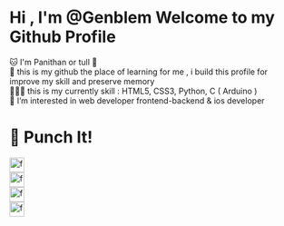 # Hi , I'm @Genblem Welcome to my Github Profile
🐱 I'm Panithan or tull 🚦 <br>
🌱 this is my github the place of learning for me , i build this profile for improve my skill and preserve memory <br>
👩🏻‍💻 this is my currently skill : HTML5, CSS3, Python, C ( Arduino ) <br> 
👀 I’m interested in web developer frontend-backend & ios developer 

# 👾 Punch It!
<a title="My Facebook" href="https://www.facebook.com/honjonevar">
    <img align="center" alt="facebook.com" width="26px" src="https://img.icons8.com/color/344/facebook-new.png">
</a>
<br>
<a title="My Instagram" href="https://www.instagram.com/llut.librax14/">
    <img align="center" alt="facebook.com" width="26px" src="https://img.icons8.com/fluency/344/instagram-new.png">
</a>
<br>
<a title="My Youtube" href="https://www.youtube.com/channel/UCAFGIqvE4tKsFdxwNord55w">
    <img align="center" alt="facebook.com" width="26px" src="https://img.icons8.com/color/512/youtube-play.png">
</a>
<br>
<a title="My Twitter" href="https://twitter.com/l1braxiv">
    <img align="center" alt="facebook.com" width="26px" src="https://img.icons8.com/color/512/twitter--v1.png">
</a>
<br>
